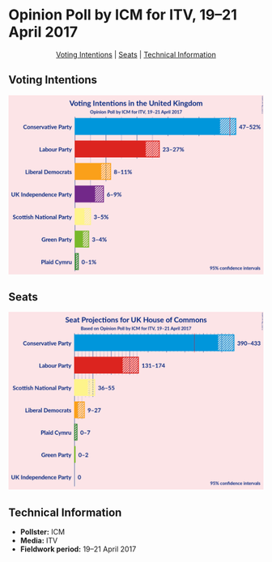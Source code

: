 # Opinion Poll by ICM for ITV, 19–21 April 2017

<p align="center"><a href="#voting-intentions">Voting Intentions</a> | <a href="#seats">Seats</a> | <a href="#technical-information">Technical Information</a></p>

## Voting Intentions

![Graph with voting intentions not yet produced](2017-04-21-ICM.png "Voting Intentions")

## Seats

![Graph with seats not yet produced](2017-04-21-ICM-seats.png "Seats")

## Technical Information

+ **Pollster:** ICM
+ **Media:** ITV
+ **Fieldwork period:** 19–21 April 2017

